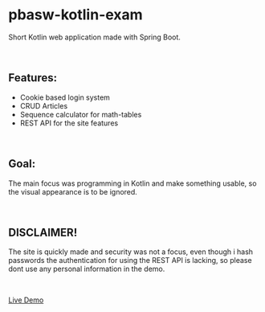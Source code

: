 # pbasw-kotlin-exam
Short Kotlin web application made with Spring Boot.

<br>

## Features:
- Cookie based login system
- CRUD Articles
- Sequence calculator for math-tables
- REST API for the site features

<br>

## Goal:
The main focus was programming in Kotlin and make something usable, so the visual appearance is to be ignored.

<br>

## DISCLAIMER!
The site is quickly made and security was not a focus, even though i hash passwords the authentication for using the REST API is lacking, so please dont use any personal information in the demo.

<br>

[Live Demo](https://salty-everglades-47131.herokuapp.com)
